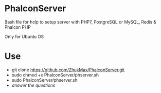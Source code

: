 # PhalconServer
Bash file for help to setup server with PHP7, PostgreSQL or MySQL, Redis &amp; Phalcon PHP

Only for Ubuntu OS

# Use
* git clone https://github.com/ZhukMax/PhalconServer.git
* sudo chmod +x PhalconServer/phserver.sh
* sudo PhalconServer/phserver.sh
* *answer the questions*
